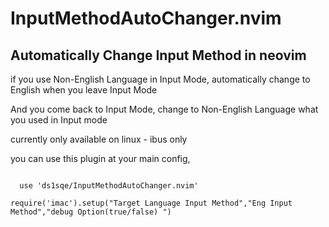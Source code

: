 # InputMethodAutoChanger.nvim
## Automatically Change Input Method in neovim
if you use Non-English Language in Input Mode, automatically change to English when you leave Input Mode

And you come back to Input Mode, change to Non-English Language what you used in Input mode

currently only available on linux - ibus only


you can use this plugin at your main config,

<code>
  use 'ds1sqe/InputMethodAutoChanger.nvim' </code>
  
<code>require('imac').setup("Target Language Input Method","Eng Input Method","debug Option(true/false) ") </code>
